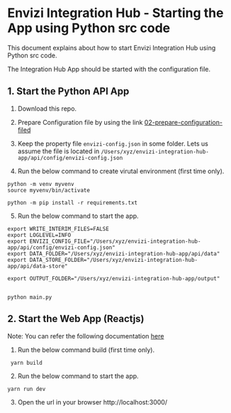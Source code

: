 # Envizi Integration Hub - Starting the App using Python src code

This document explains about how to start Envizi Integration Hub using Python src code.

The Integration Hub App should be started with the configuration file.

## 1. Start the Python API App

1. Download this repo.

2. Prepare Configuration file by using the link [02-prepare-configuration-filed](../02-prepare-configuration-file)

3. Keep the property file `envizi-config.json` in some folder. Lets us assume the file is located in `/Users/xyz/envizi-integration-hub-app/api/config/envizi-config.json`

4. Run the below command to create virutal environment (first time only).
```
python -m venv myvenv
source myvenv/bin/activate

python -m pip install -r requirements.txt
```

5. Run the below command to start the app.

```
export WRITE_INTERIM_FILES=FALSE
export LOGLEVEL=INFO
export ENVIZI_CONFIG_FILE="/Users/xyz/envizi-integration-hub-app/api/config/envizi-config.json"
export DATA_FOLDER="/Users/xyz/envizi-integration-hub-app/api/data"
export DATA_STORE_FOLDER="/Users/xyz/envizi-integration-hub-app/api/data-store"

export OUTPUT_FOLDER="/Users/xyz/envizi-integration-hub-app/output"


python main.py

```

## 2. Start the Web App (Reactjs)

Note: You can refer the following documentation [here](../../60-utils/01-configuring-redhat-enterprise-linux-for-running-web-app)

1. Run the below command build  (first time only).
```
 yarn build
```

2. Run the below command to start the app.

```
yarn run dev
```

3. Open the url in your browser http://localhost:3000/


